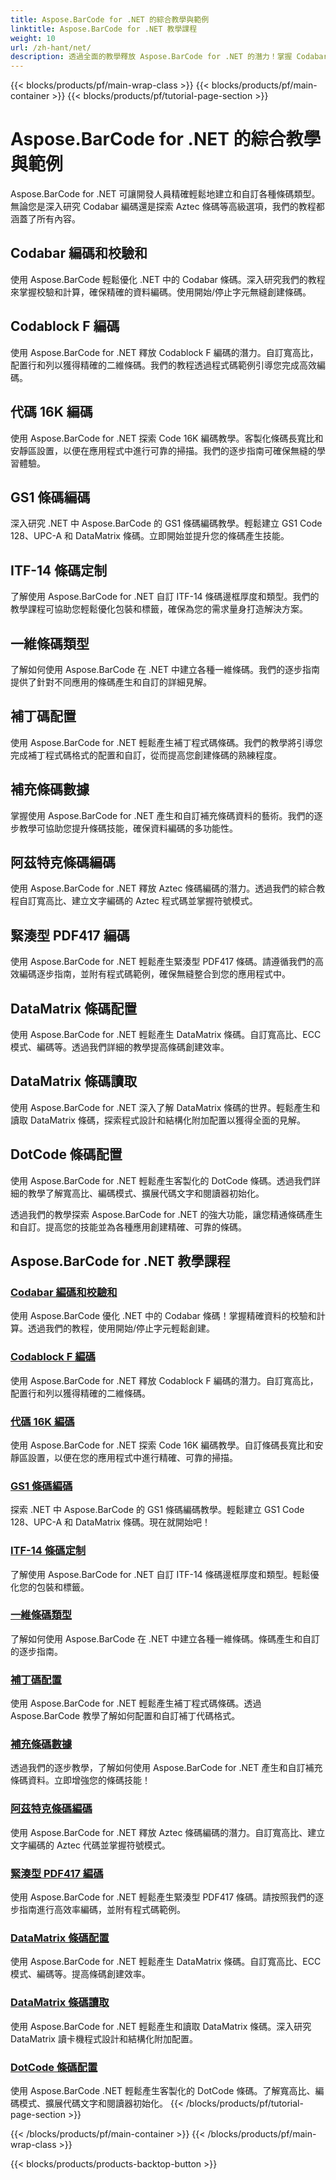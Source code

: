 ```yaml
---
title: Aspose.BarCode for .NET 的綜合教學與範例
linktitle: Aspose.BarCode for .NET 教學課程
weight: 10
url: /zh-hant/net/
description: 透過全面的教學釋放 Aspose.BarCode for .NET 的潛力！掌握 Codabar 編碼、自訂 Codablock F、探索 Code 16K 等等。
---
```


{{< blocks/products/pf/main-wrap-class >}}
{{< blocks/products/pf/main-container >}}
{{< blocks/products/pf/tutorial-page-section >}}

# Aspose.BarCode for .NET 的綜合教學與範例



Aspose.BarCode for .NET 可讓開發人員精確輕鬆地建立和自訂各種條碼類型。無論您是深入研究 Codabar 編碼還是探索 Aztec 條碼等高級選項，我們的教程都涵蓋了所有內容。

## Codabar 編碼和校驗和

使用 Aspose.BarCode 輕鬆優化 .NET 中的 Codabar 條碼。深入研究我們的教程來掌握校驗和計算，確保精確的資料編碼。使用開始/停止字元無縫創建條碼。

## Codablock F 編碼

使用 Aspose.BarCode for .NET 釋放 Codablock F 編碼的潛力。自訂寬高比，配置行和列以獲得精確的二維條碼。我們的教程透過程式碼範例引導您完成高效編碼。

## 代碼 16K 編碼

使用 Aspose.BarCode for .NET 探索 Code 16K 編碼教學。客製化條碼長寬比和安靜區設置，以便在應用程式中進行可靠的掃描。我們的逐步指南可確保無縫的學習體驗。

## GS1 條碼編碼

深入研究 .NET 中 Aspose.BarCode 的 GS1 條碼編碼教學。輕鬆建立 GS1 Code 128、UPC-A 和 DataMatrix 條碼。立即開始並提升您的條碼產生技能。

## ITF-14 條碼定制

了解使用 Aspose.BarCode for .NET 自訂 ITF-14 條碼邊框厚度和類型。我們的教學課程可協助您輕鬆優化包裝和標籤，確保為您的需求量身打造解決方案。

## 一維條碼類型

了解如何使用 Aspose.BarCode 在 .NET 中建立各種一維條碼。我們的逐步指南提供了針對不同應用的條碼產生和自訂的詳細見解。

## 補丁碼配置

使用 Aspose.BarCode for .NET 輕鬆產生補丁程式碼條碼。我們的教學將引導您完成補丁程式碼格式的配置和自訂，從而提高您創建條碼的熟練程度。

## 補充條碼數據

掌握使用 Aspose.BarCode for .NET 產生和自訂補充條碼資料的藝術。我們的逐步教學可協助您提升條碼技能，確保資料編碼的多功能性。

## 阿茲特克條碼編碼

使用 Aspose.BarCode for .NET 釋放 Aztec 條碼編碼的潛力。透過我們的綜合教程自訂寬高比、建立文字編碼的 Aztec 程式碼並掌握符號模式。

## 緊湊型 PDF417 編碼

使用 Aspose.BarCode for .NET 輕鬆產生緊湊型 PDF417 條碼。請遵循我們的高效編碼逐步指南，並附有程式碼範例，確保無縫整合到您的應用程式中。

## DataMatrix 條碼配置

使用 Aspose.BarCode for .NET 輕鬆產生 DataMatrix 條碼。自訂寬高比、ECC 模式、編碼等。透過我們詳細的教學提高條碼創建效率。

## DataMatrix 條碼讀取

使用 Aspose.BarCode for .NET 深入了解 DataMatrix 條碼的世界。輕鬆產生和讀取 DataMatrix 條碼，探索程式設計和結構化附加配置以獲得全面的見解。

## DotCode 條碼配置

使用 Aspose.BarCode for .NET 輕鬆產生客製化的 DotCode 條碼。透過我們詳細的教學了解寬高比、編碼模式、擴展代碼文字和閱讀器初始化。

透過我們的教學探索 Aspose.BarCode for .NET 的強大功能，讓您精通條碼產生和自訂。提高您的技能並為各種應用創建精確、可靠的條碼。
## Aspose.BarCode for .NET 教學課程
### [Codabar 編碼和校驗和](./codabar-encoding-and-checksum/)
使用 Aspose.BarCode 優化 .NET 中的 Codabar 條碼！掌握精確資料的校驗和計算。透過我們的教程，使用開始/停止字元輕鬆創建。
### [Codablock F 編碼](./codablock-f-encoding/)
使用 Aspose.BarCode for .NET 釋放 Codablock F 編碼的潛力。自訂寬高比，配置行和列以獲得精確的二維條碼。
### [代碼 16K 編碼](./code-16k-encoding/)
使用 Aspose.BarCode for .NET 探索 Code 16K 編碼教學。自訂條碼長寬比和安靜區設置，以便在您的應用程式中進行精確、可靠的掃描。
### [GS1 條碼編碼](./gs1-barcode-encoding/)
探索 .NET 中 Aspose.BarCode 的 GS1 條碼編碼教學。輕鬆建立 GS1 Code 128、UPC-A 和 DataMatrix 條碼。現在就開始吧！
### [ITF-14 條碼定制](./itf-14-barcode-customization/)
了解使用 Aspose.BarCode for .NET 自訂 ITF-14 條碼邊框厚度和類型。輕鬆優化您的包裝和標籤。
### [一維條碼類型](./one-dimensional-barcode-types/)
了解如何使用 Aspose.BarCode 在 .NET 中建立各種一維條碼。條碼產生和自訂的逐步指南。
### [補丁碼配置](./patch-code-configuration/)
使用 Aspose.BarCode for .NET 輕鬆產生補丁程式碼條碼。透過 Aspose.BarCode 教學了解如何配置和自訂補丁代碼格式。
### [補充條碼數據](./supplemental-barcode-data/)
透過我們的逐步教學，了解如何使用 Aspose.BarCode for .NET 產生和自訂補充條碼資料。立即增強您的條碼技能！
### [阿茲特克條碼編碼](./aztec-barcode-encoding/)
使用 Aspose.BarCode for .NET 釋放 Aztec 條碼編碼的潛力。自訂寬高比、建立文字編碼的 Aztec 代碼並掌握符號模式。
### [緊湊型 PDF417 編碼](./compact-pdf417-encoding/)
使用 Aspose.BarCode for .NET 輕鬆產生緊湊型 PDF417 條碼。請按照我們的逐步指南進行高效率編碼，並附有程式碼範例。
### [DataMatrix 條碼配置](./datamatrix-barcode-configuration/)
使用 Aspose.BarCode for .NET 輕鬆產生 DataMatrix 條碼。自訂寬高比、ECC 模式、編碼等。提高條碼創建效率。
### [DataMatrix 條碼讀取](./datamatrix-barcode-reading/)
使用 Aspose.BarCode for .NET 輕鬆產生和讀取 DataMatrix 條碼。深入研究 DataMatrix 讀卡機程式設計和結構化附加配置。
### [DotCode 條碼配置](./dotcode-barcode-configuration/)
使用 Aspose.BarCode .NET 輕鬆產生客製化的 DotCode 條碼。了解寬高比、編碼模式、擴展代碼文字和閱讀器初始化。
{{< /blocks/products/pf/tutorial-page-section >}}

{{< /blocks/products/pf/main-container >}}
{{< /blocks/products/pf/main-wrap-class >}}

{{< blocks/products/products-backtop-button >}}
